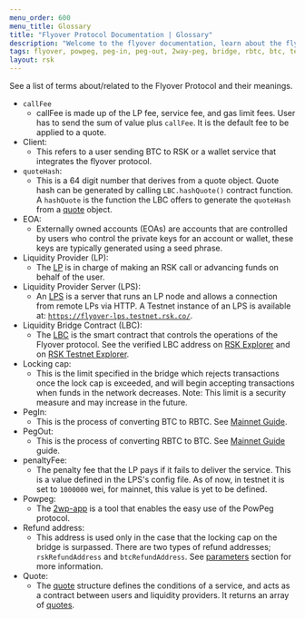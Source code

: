 ```yaml
---
menu_order: 600
menu_title: Glossary
title: "Flyover Protocol Documentation | Glossary"
description: "Welcome to the flyover documentation, learn about the flyover architecture, how to get started and integrate the flyover protocol into your project."
tags: flyover, powpeg, peg-in, peg-out, 2way-peg, bridge, rbtc, btc, testnet, mainnet, guide, setup, integrate, use
layout: rsk
---
```


See a list of terms about/related to the Flyover Protocol and their meanings.

- `callFee`
    - callFee is made up of the LP fee, service fee, and gas limit fees. User has to send the sum of value plus `callFee`. It is the default fee to be applied to a quote.
- Client: 
    - This refers to a user sending BTC to RSK or a wallet service that integrates the flyover protocol.
- `quoteHash`: 
    - This is a 64 digit number that derives from a quote object. Quote hash can be generated by calling `LBC.hashQuote()` contract function. A `hashQuote` is the function the LBC offers to generate the `quoteHash` from a [quote](/guides/flyover/design-architecture#operations) object.
- EOA:
    - Externally owned accounts (EOAs) are accounts that are controlled by users who control the private keys for an account or wallet, these keys are typically generated using a seed phrase. 
- Liquidity Provider (LP): 
    - The [LP](/guides/flyover/design-architecture#liquidity-provider-lp) is in charge of making an RSK call or advancing funds on behalf of the user.
- Liquidity Provider Server (LPS): 
    - An [LPS](/guides/flyover/tools#liquidity-provider-server-lps) is a server that runs an LP node and allows a connection from remote LPs via HTTP. A Testnet instance of an LPS is available at: [`https://flyover-lps.testnet.rsk.co/`](https://flyover-lps.testnet.rsk.co/).
- Liquidity Bridge Contract (LBC): 
    - The [LBC](/guides/flyover/design-architecture#liquidity-bridge-contract-lbc) is the smart contract that controls the operations of the Flyover protocol. See the verified LBC address on [RSK Explorer](https://explorer.rsk.co/address/0x0fc7386a22e00629fe611516b2c97004d5ff4082) and on [RSK Testnet Explorer](https://explorer.testnet.rsk.co/address/0x0d77ed96104f41295d011ba16f4b79542bd7e390?__ctab=Code).
- Locking cap: 
    - This is the limit specified in the bridge which rejects transactions once the lock cap is exceeded, and will begin accepting transactions when funds in the network decreases. Note: This limit is a security measure and may increase in the future.
- PegIn: 
    - This is the process of converting BTC to RBTC. See [Mainnet Guide](https://developers.rsk.co/rsk/rbtc/conversion/networks/mainnet/).
- PegOut: 
    - This is the process of converting RBTC to BTC. See [Mainnet Guide](https://developers.rsk.co/rsk/rbtc/conversion/networks/mainnet/) guide.
- penaltyFee:
    - The penalty fee that the LP pays if it fails to deliver the service. This is a value defined in the LPS's config file. As of now, in testnet it is set to `1000000` wei, for mainnet, this value is yet to be defined.
- Powpeg:
    - The [2wp-app](https://2wp-app.rsk.co/) is a tool that enables the easy use of the PowPeg protocol.
- Refund address:
    - This address is used only in the case that the locking cap on the bridge is surpassed. There are two types of refund addresses; `rskRefundAddress` and `btcRefundAddress`. See [parameters](/guides/flyover/design-architecture#operations) section for more information.
- Quote: 
    - The [quote](/guides/flyover/design-architecture#quote) structure defines the conditions of a service, and acts as a contract between users and liquidity providers. It returns an array of [quotes](/guides/flyover/get-started#getquote).